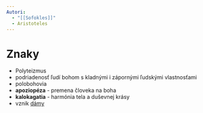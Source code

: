 ```yaml
---
Autori:
  - "[[Sofokles]]"
  - Aristoteles
---
```


# Znaky
- Polyteizmus
- podriadenosť ľudí bohom s kladnými i zápornými ľudskými vlastnosťami
- polobohovia
- **apoziopéza** - premena človeka na boha
- **kalokagatia** - harmónia tela a duševnej krásy
- vznik [dámy](<Antická Dráma.md>)
